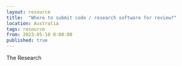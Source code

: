 ```yaml
---
layout: resource
title:  "Where to submit code / research software for review?"
location: Australia
tags: resource 
from: 2023-05-10 0:00:00
published: true        
---
```


The Research
